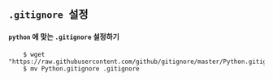 ## `.gitignore `설정

#### `python` 에 맞는 `.gitignore` 설정하기

		$ wget "https://raw.githubusercontent.com/github/gitignore/master/Python.gitignore"
		$ mv Python.gitignore .gitignore

